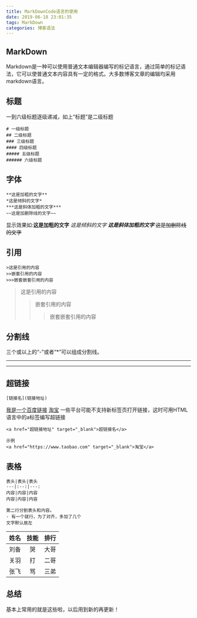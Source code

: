 ```yaml
---
title: MarkDownCode语言的使用
date: 2019-06-18 23:01:35
tags: MarkDown
categories: 博客语法
---
```


## MarkDown
Markdown是一种可以使用普通文本编辑器编写的标记语言，通过简单的标记语法，它可以使普通文本内容具有一定的格式。大多数博客文章的编辑均采用markdown语言。

<!--more-->
## 标题
一到六级标题逐级递减，如上“标题”是二级标题
```
# 一级标题
## 二级标题
### 三级标题
#### 四级标题
##### 五级标题
###### 六级标题
```

## 字体
```
**这是加粗的文字**
*这是倾斜的文字*
***这是斜体加粗的文字***
~~这是加删除线的文字~~
```
显示效果如:**这是加粗的文字** *这是倾斜的文字* ***这是斜体加粗的文字*** ~~这是加删除线的文字~~

## 引用
```
>这是引用的内容
>>嵌套引用的内容
>>>嵌套嵌套引用的内容
```
>这是引用的内容
>>嵌套引用的内容
>>>嵌套嵌套引用的内容

## 分割线
三个或以上的“-”或者“*”可以组成分割线。

---
****

## 超链接
```
[链接名](链接地址)
```
[我是一个百度链接](http://www.baidu.com)
<a href="https://www.taobao.com" target="_blank">淘宝</a>
一些平台可能不支持新标签页打开链接，这时可用HTML语言中的a标签编写超链接
```
<a href="超链接地址" target="_blank">超链接名</a>

示例
<a href="https://www.taobao.com" target="_blank">淘宝</a>
```

## 表格
```
表头|表头|表头
---|:--:|---:
内容|内容|内容
内容|内容|内容

第二行分割表头和内容。
- 有一个就行，为了对齐，多加了几个
文字默认居左
```
姓名|技能|排行
--|:--:|--:
刘备|哭|大哥
关羽|打|二哥
张飞|骂|三弟

## 总结
基本上常用的就是这些啦，以后用到新的再更新！













